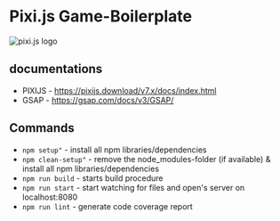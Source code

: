 # Pixi.js Game-Boilerplate

![pixi.js logo](https://pixijs.download/pixijs-banner-no-version.png?v=1)

## documentations
- PIXIJS - https://pixijs.download/v7.x/docs/index.html
- GSAP - https://gsap.com/docs/v3/GSAP/

## Commands

- `npm setup"` - install all npm libraries/dependencies
- `npm clean-setup"` - remove the node_modules-folder (if available) & install all npm libraries/dependencies
- `npm run build` - starts build procedure
- `npm run start` - start watching for files and open's server on localhost:8080
- `npm run lint` - generate code coverage report
